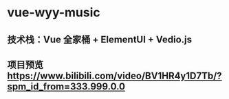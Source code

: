 # vue-wyy-music

## 技术栈：Vue 全家桶 + ElementUI + Vedio.js

## 项目预览 https://www.bilibili.com/video/BV1HR4y1D7Tb/?spm_id_from=333.999.0.0

